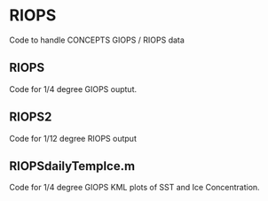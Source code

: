 # RIOPS
Code to handle CONCEPTS GIOPS / RIOPS data

## RIOPS

Code for 1/4 degree GIOPS ouptut.  

## RIOPS2

Code for 1/12 degree RIOPS output

## RIOPSdailyTempIce.m

Code for 1/4 degree GIOPS KML plots of SST and Ice Concentration.
